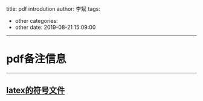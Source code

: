 title: pdf introdution
author: 李斌
tags:
  - other
categories:
  - other
date: 2019-08-21 15:09:00
---
# pdf备注信息
---
## [latex的符号文件](http://muzi198783.iok.la:27939/latex/LaTeX.pdf)


